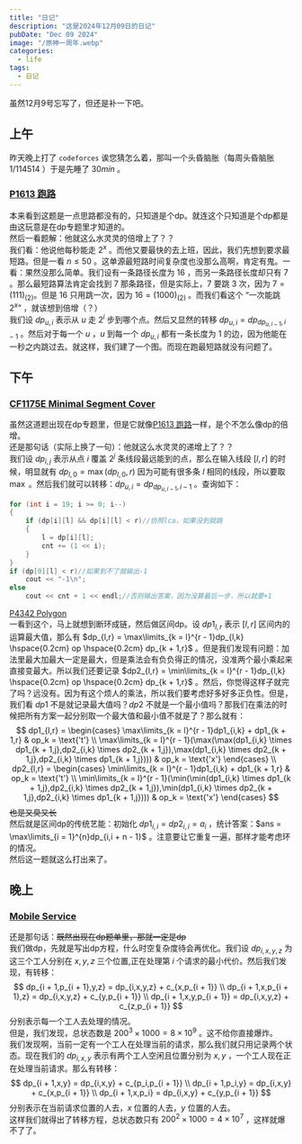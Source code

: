 ```yaml
---
title: "日记"
description: "这是2024年12月09日的日记"
pubDate: "Dec 09 2024"
image: "/原神一周年.webp"
categories:
  - life
tags:
  - 日记
---
```


虽然12月9号忘写了，但还是补一下吧。

## 上午
昨天晚上打了 `codeforces` 诶您猜怎么着，那叫一个头昏脑胀（每周头昏脑胀 $1/114514$ ）于是先睡了 $30min$ 。

### <a href = "https://www.luogu.com.cn/problem/P1613" target = "_blank">P1613 跑路</a>  
本来看到这题是一点思路都没有的，只知道是个dp。就连这个只知道是个dp都是由这玩意是在dp专题里才知道的。  
然后一看题解：他就这么水灵灵的倍增上了？？  
我们看：他说他每秒能走 $2^x$ 。而他又要最快的去上班，因此，我们先想到要求最短路。但是一看 $n \le 50$ 。这单源最短路时间复杂度也没那么高啊，肯定有鬼。一看：果然没那么简单。我们设有一条路径长度为 $16$ ，而另一条路径长度却只有 $7$ 。那么最短路算法肯定会找到 $7$ 那条路径，但是实际上，$7$ 要跳 $3$ 次，因为 $7 = (111)_{(2)}$。但是 $16$ 只用跳一次，因为 $16 = (1000)_{(2)}$ 。而我们看这个 “一次能跳 $2^x$” ，就该想到倍增（？）  
我们设 $dp_{u,i}$ 表示从 $u$ 走 $2^i$ 步到哪个点。然后又显然的转移 $dp_{u,i} = dp_{dp_{u,i - 1},i - 1}$ 。然后对于每一个 $u$ ，$u$ 到每一个 $dp_{u,i}$ 都有一条长度为 $1$ 的边，因为他能在一秒之内跳过去。就这样，我们建了一个图。而现在跑最短路就没有问题了。

## 下午
### <a href = "https://codeforces.com/problemset/problem/1175/E" target = "_blank">CF1175E Minimal Segment Cover</a>  
虽然这道题出现在dp专题里，但是它就像<a href = "https://www.luogu.com.cn/problem/P1613" target = "_blank">P1613 跑路</a>一样，是个不怎么像dp的倍增。  
还是那句话（实际上换了一句）：他就这么水灵灵的递增上了？？  
我们设 $dp_{i,j}$ 表示从点 $i$ 覆盖 $2^j$ 条线段最远能到的点，那么在输入线段 $[l,r]$ 的时候，明显就有 $dp_{l,0} = \max(dp_{l,0},r)$ 因为可能有很多条 $l$ 相同的线段，所以要取 $\max$ 。然后我们就可以转移：$dp_{u,i} = dp_{dp_{u,i - 1},i - 1}$ 。查询如下：
```cpp
for (int i = 19; i >= 0; i--)
{
    if (dp[i][l] && dp[i][l] < r)//仿照lca，如果没到就跳
    {
        l = dp[i][l];
        cnt += (1 << i);
    }
}
if (dp[0][l] < r)//如果到不了就输出-1
    cout << "-1\n";
else
    cout << cnt + 1 << endl;//否则输出答案，因为没算最后一步，所以就要+1
```
<a href = "https://www.luogu.com.cn/problem/P4342" target = "_blank">P4342 Polygon</a>  
一看到这个，马上就想到断环成链，然后做区间dp。设 $dp1_{l,r}$ 表示 $[l,r]$ 区间内的运算最大值，那么有 $dp_{l,r} = \max\limits_{k = l}^{r - 1}dp_{l,k} \hspace{0.2cm} op \hspace{0.2cm} dp_{k + 1,r}$ 。但是我们发现有问题：加法里最大加最大一定是最大，但是乘法会有负负得正的情况，没准两个最小乘起来直接变最大。所以我们还要记录 $dp2_{l,r} = \min\limits_{k = l}^{r - 1}dp_{l,k} \hspace{0.2cm} op \hspace{0.2cm} dp_{k + 1,r}$ 。然后，你觉得这样子就完了吗？远没有。因为有这个烦人的乘法，所以我们要考虑好多好多正负性。但是，我们看 $dp1$ 不是就记录最大值吗？$dp2$ 不就是一个最小值吗？那我们在乘法的时候把所有方案一起分别取一个最大值和最小值不就是了？那么就有：
$$
dp1_{l,r} = \begin{cases}
\max\limits_{k = l}^{r - 1}dp1_{i,k} + dp1_{k + 1,r} & op_k = \text{'t'} \\
\max\limits_{k = l}^{r - 1}(\max(\max(dp1_{i,k} \times dp1_{k + 1,j},dp2_{i,k} \times dp2_{k + 1,j}),\max(dp1_{i,k} \times dp2_{k + 1,j},dp2_{i,k} \times dp1_{k + 1,j}))) & op_k = \text{'x'}
\end{cases}
\\
dp2_{l,r} = \begin{cases}
\min\limits_{k = l}^{r - 1}dp1_{i,k} + dp1_{k + 1,r} & op_k = \text{'t'} \\
\min\limits_{k = l}^{r - 1}(\min(\min(dp1_{i,k} \times dp1_{k + 1,j},dp2_{i,k} \times dp2_{k + 1,j}),\min(dp1_{i,k} \times dp2_{k + 1,j},dp2_{i,k} \times dp1_{k + 1,j}))) & op_k = \text{'x'}
\end{cases}
$$
~~也是又臭又长~~  
然后就是区间dp的传统艺能：初始化 $dp1_{i,i} = dp2_{i,i} = a_i$ ，统计答案：$ans = \max\limits_{i = 1}^{n}dp_{i,i + n - 1}$ 。注意要让它重复一遍，那样才能考虑环的情况。  
然后这一题就这么打出来了。

## 晚上
### <a href = "https://www.spoj.com/problems/SERVICE/en/" target = "_blank">Mobile Service</a>  
还是那句话：~~既然出现在dp题单里，那就一定是dp~~  
我们做dp，先就是写出dp方程，什么时空复杂度待会再优化。我们设 $dp_{i,x,y,z}$ 为这三个工人分别在 $x,y,z$ 三个位置,正在处理第 $i$ 个请求的最小代价。然后我们发现，有转移：
$$
dp_{i + 1,p_{i + 1},y,z} = dp_{i,x,y,z} + c_{x,p_{i + 1}} \\
dp_{i + 1,x,p_{i + 1},z} = dp_{i,x,y,z} + c_{y,p_{i + 1}} \\
dp_{i + 1,x,y,p_{i + 1}} = dp_{i,x,y,z} + c_{z,p_{i + 1}}
$$
分别表示每一个工人去处理的情况。  
但是，我们发现，总状态数是 $200^3 \times 1000 = 8 \times 10 ^ 9$ 。这不给你直接爆炸。  
我们发现啊，当前一定有一个工人在处理当前的请求，那么我们就只用记录两个状态。现在我们的 $dp_{i,x,y}$ 表示有两个工人空闲且位置分别为 $x,y$ ，一个工人现在正在处理当前请求。那么有转移：
$$
dp_{i + 1,x,y} = dp_{i,x,y} + c_{p_i,p_{i + 1}} \\
dp_{i + 1,p_i,y} = dp_{i,x,y} + c_{x,p_{i + 1}} \\
dp_{i + 1,x,p_i} = dp_{i,x,y} + c_{y,p_{i + 1}}
$$
分别表示在当前请求位置的人去，$x$ 位置的人去，$y$ 位置的人去。  
这样我们就得出了转移方程，总状态数只有 $200^2 \times 1000 = 4 \times 10^7$ ，这样就爆不了了。

